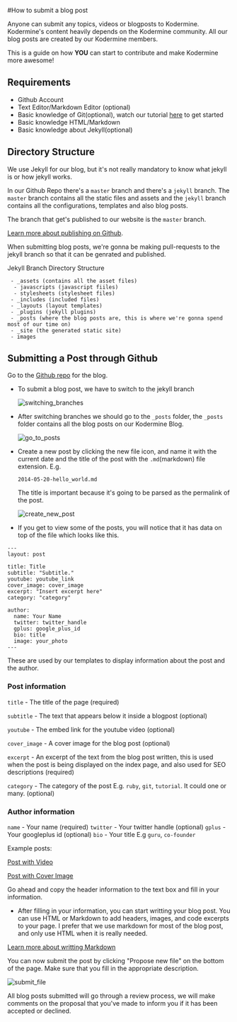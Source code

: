 #How to submit a blog post


Anyone can submit any topics, videos or blogposts to Kodermine. Kodermine's content heavily depends on the Kodermine community. All our blog posts are created by our Kodermine members.

This is a guide on how **YOU** can start to contribute and make Kodermine more awesome!

## Requirements

 - Github Account
 - Text Editor/Markdown Editor (optional)
 - Basic knowledge of Git(optional), watch our tutorial [here](http://kodermine.com/git/2014/05/18/git_basics/) to get started
 - Basic knowledge HTML/Markdown
 - Basic knowledge about Jekyll(optional)

## Directory Structure

We use Jekyll for our blog, but it's not really mandatory to know what jekyll is or how jekyll works.

In our Github Repo there's a `master` branch and there's a `jekyll` branch. The `master` branch contains all the static files and assets and the `jekyll` branch contains all the configurations, templates and also blog posts.

The branch that get's published to our website is the `master` branch.

[Learn more about publishing on Github](https://pages.github.com/).

When submitting blog posts, we're gonna be making pull-requests to the jekyll branch so that it can be genrated and published.

Jekyll Branch Directory Structure

```
 - _assets (contains all the asset files)
  - javascripts (javascript fiiles)
  - stylesheets (stylesheet files)
 - _includes (included files)
 - _layouts (layout templates)
 - _plugins (jekyll plugins)
 - _posts (where the blog posts are, this is where we're gonna spend most of our time on)
 - _site (the generated static site)
 - images
 ```

## Submitting a Post through Github

Go to the [Github repo](https://github.com/Kodermine/kodermine.github.io) for the blog.

- To submit a blog post, we have to switch to the jekyll branch

  ![switching_branches](https://cloud.githubusercontent.com/assets/2405577/3021980/307150f8-dfbe-11e3-830d-e7f23b493bf4.gif)

- After switching branches we should go to the `_posts` folder, the `_posts` folder contains all the blog posts on our Kodermine Blog.

  ![go_to_posts](https://cloud.githubusercontent.com/assets/2405577/3022064/1f99257e-dfc0-11e3-86af-1ea8d167f57c.gif)

- Create a new post by clicking the new file icon, and name it with the current date and the title of the post with the `.md`(markdown) file extension. E.g.

  `2014-05-20-hello_world.md`

  The title is important because it's going to be parsed as the permalink of the post.

  ![create_new_post](https://cloud.githubusercontent.com/assets/2405577/3022108/32136ec0-dfc1-11e3-86b8-68ac7ef2c2f0.gif)

- If you get to view some of the posts, you will notice that it has data on top of the file which looks like this.

```
---
layout: post

title: Title
subtitle: "Subtitle."
youtube: youtube_link
cover_image: cover_image
excerpt: "Insert excerpt here"
category: "category"

author:
  name: Your Name
  twitter: twitter_handle
  gplus: google_plus_id
  bio: title
  image: your_photo
---
```
These are used by our templates to display information about the post and the author.

### Post information

`title` - The title of the page (required)

`subtitle` - The text that appears below it inside a blogpost (optional)

`youtube` - The embed link for the youtube video (optional)

`cover_image` - A cover image for the blog post (optional)

`excerpt` - An excerpt of the text from the blog post written, this is used when the post is being displayed on the index page, and also used for SEO descriptions (required)

`category` - The category of the post E.g. `ruby`, `git`, `tutorial`. It could one or many. (optional)

### Author information

`name` - Your name (required)
`twitter` - Your twitter handle (optional)
`gplus` - Your googleplus id (optional)
`bio` - Your title E.g `guru`, `co-founder`

Example posts:

[Post with Video](http://kodermine.com/git/2014/05/19/cool_stuff_with_git/)

[Post with Cover Image](http://kodermine.com/ruby/2014/04/27/intro_to_ruby/)

Go ahead and copy the header information to the text box and fill in your information.

- After filling in your information, you can start writting your blog post. You can use HTML or Markdown to add headers, images, and code excerpts to your page. I prefer that we use markdown for most of the blog post, and only use HTML when it is really needed.

[Learn more about writting Markdown](http://markdowntutorial.com/)

You can now submit the post by clicking "Propose new file" on the bottom of the page. Make sure that you fill in the appropriate description.

![submit_file](https://cloud.githubusercontent.com/assets/4141598/3022313/4851063e-dfc6-11e3-8fa3-899226695767.gif)


All blog posts submitted will go through a review process, we will make comments on the proposal that you've made to inform you if it has been accepted or declined.